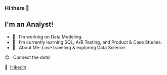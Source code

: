 ### Hi there 👋

## I'm an Analyst!

- 🔭  &nbsp; I’m working on Data Modeling.
- 🌱  &nbsp; I’m currently learning SQL, A/B Testing, and Product & Case Studies.
- 💜  &nbsp; About Me: Love traveling & exploring Data Science. 

😊 &nbsp; Connect the dots!

👔 &nbsp;[linkedin][linkedin]

[linkedin]: https://www.linkedin.com/in/xinyue-liu-237641169/
